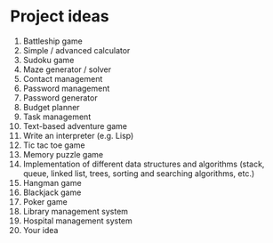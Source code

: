 # Project ideas

1. Battleship game
2. Simple / advanced calculator
3. Sudoku game
4. Maze generator / solver
5. Contact management
6. Password management
7. Password generator
8. Budget planner
9. Task management
10. Text-based adventure game
11. Write an interpreter (e.g. Lisp)
12. Tic tac toe game
13. Memory puzzle game
14. Implementation of different data structures and algorithms (stack, queue, linked list, trees, sorting and searching algorithms, etc.)
15. Hangman game
16. Blackjack game
17. Poker game
18. Library management system
19. Hospital management system
20. Your idea
